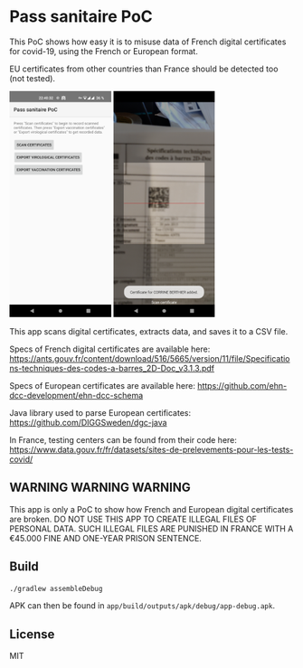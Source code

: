 Pass sanitaire PoC
==================

This PoC shows how easy it is to misuse data of French digital certificates
for covid-19, using the French or European format.

EU certificates from other countries than France should be detected too (not
tested).

<img src="screenshots/screenshot-1.png" height="400" alt="Screenshot"/>
<img src="screenshots/screenshot-2.png" height="400" alt="Screenshot"/>

This app scans digital certificates, extracts data, and saves it to a CSV
file.

Specs of French digital certificates are available here:
https://ants.gouv.fr/content/download/516/5665/version/11/file/Specifications-techniques-des-codes-a-barres_2D-Doc_v3.1.3.pdf

Specs of European certificates are available here:
https://github.com/ehn-dcc-development/ehn-dcc-schema

Java library used to parse European certificates:
https://github.com/DIGGSweden/dgc-java

In France, testing centers can be found from their code here:
https://www.data.gouv.fr/fr/datasets/sites-de-prelevements-pour-les-tests-covid/

## WARNING WARNING WARNING

This app is only a PoC to show how French and European digital certificates are
broken. DO NOT USE THIS APP TO CREATE ILLEGAL FILES OF PERSONAL DATA. SUCH
ILLEGAL FILES ARE PUNISHED IN FRANCE WITH A €45.000 FINE AND ONE-YEAR PRISON
SENTENCE.

## Build

```bash
./gradlew assembleDebug
```

APK can then be found in `app/build/outputs/apk/debug/app-debug.apk`.

## License

MIT
